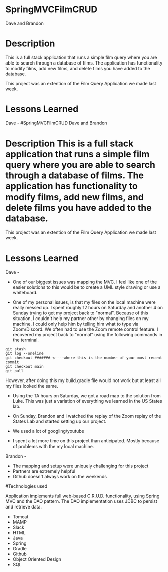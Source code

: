 # SpringMVCFilmCRUD
Dave and Brandon

# Description
This is a full stack application that runs a simple film query where you are able to search through a database of films. The application has functionality to modify films, add new films, and delete films you have added to the database.

This project was an extention of the Film Query Application we made last week.



# Lessons Learned


Dave - #SpringMVCFilmCRUD Dave and Brandon
# Description This is a full stack application that runs a simple film query where you are able to search through a database of films. The application has functionality to modify films, add new films, and delete films you have added to the database.
This project was an extention of the Film Query Application we made last week.
# Lessons Learned
Dave - 

* One of our biggest issues was mapping the MVC.  I feel like one of the easier solutions to this would be to create a UML style drawing or use a whiteboard.

* One of my personal issues, is that my files on the local machine were really messed up.  I spent roughly 12 hours on Saturday and another 4 on Sunday trying to get my project back to "normal". Because of this situation, I couldn't help my partner other by changing files on my machine, I could only help him by telling him what to type via Zoom/Discord. We often had to use the Zoom remote control feature. I recovered my project back to "normal" using the following commands in the terminal.  
```
git stash
git log --oneline
git checkout ####### <----where this is the number of your most recent commit
git checkout main
git pull
```

However, after doing this my build.gradle file would not work but at least all my files looked the same.

* Using the TA hours on Saturday, we got a road map to the solution from Luke.  This was just a variation of everything we learned in the US States lab.

* On Sunday, Brandon and I watched the replay of the Zoom replay of the States Lab and started setting up our project.

* We used a lot of googling/youtube

* I spent a lot more time on this project than anticipated.  Mostly because of problems with the my local machine.




Brandon - 
 
* The mapping and setup were uniquely challenging for this project 
* Partners are extremely helpful 
* Github doesn't always work on the weekends 




#Technologies used

Application implements full web-based C.R.U.D. functionality, using Spring MVC and the DAO pattern. The DAO implementation uses JDBC to persist and retrieve data.

* Tomcat  
* MAMP 
* Slack 
* HTML 
* Java 
* Spring 
* Gradle 
* Github 
* Object Oriented Design 
* SQL

